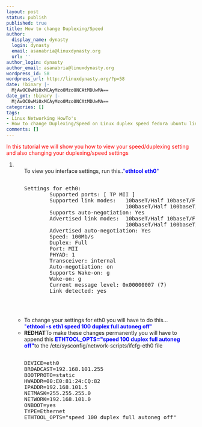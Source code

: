 ```yaml
---
layout: post
status: publish
published: true
title: How to change Duplexing/Speed
author:
  display_name: dynasty
  login: dynasty
  email: asanabria@linuxdynasty.org
  url: ''
author_login: dynasty
author_email: asanabria@linuxdynasty.org
wordpress_id: 58
wordpress_url: http://linuxdynasty.org/?p=58
date: !binary |-
  MjAwOC0wMi0xMCAyMzo0Mzo0NCAtMDUwMA==
date_gmt: !binary |-
  MjAwOC0wMi0xMCAyMzo0Mzo0NCAtMDUwMA==
categories: []
tags:
- Linux Networking HowTo's
- How to change Duplexing/Speed on Linux duplex speed fedora ubuntu linux
comments: []
---
```

<p><span style="color: rgb(255, 0, 0)">In this tutorial we will show you how to view your speed/duplexing setting and also changing your duplexing/speed settings</span></p>
<ol>
<li>
<ul>
To view you interface settings, run this..<span style="color: rgb(0, 0, 255)">&quot;<strong>ethtool eth0</strong>&quot;</span></p>
<pre><br />Settings for eth0:<br />        Supported ports: [ TP MII ]<br />        Supported link modes:   10baseT/Half 10baseT/Full<br />                                100baseT/Half 100baseT/Full<br />        Supports auto-negotiation: Yes<br />        Advertised link modes:  10baseT/Half 10baseT/Full<br />                                100baseT/Half 100baseT/Full<br />        Advertised auto-negotiation: Yes<br />        Speed: 100Mb/s<br />        Duplex: Full<br />        Port: MII<br />        PHYAD: 1<br />        Transceiver: internal<br />        Auto-negotiation: on<br />        Supports Wake-on: g<br />        Wake-on: g<br />        Current message level: 0x00000007 (7)<br />        Link detected: yes<br />  </pre>
<p>&nbsp;</p>
<li>To change your settings for eth0 you will have to do this...<br />
<span style="color: rgb(0, 0, 255)">&quot;<strong>ethtool -s eth1 speed 100 duplex full autoneg off</strong>&quot;</span> </li>
<li><strong>REDHAT</strong>To make these changes permanently you will have to append this <strong><span style="color: rgb(0, 0, 255)">ETHTOOL_OPTS=&quot;speed 100 duplex full autoneg off&quot;</span></strong>to the /etc/sysconfig/network-scripts/ifcfg-eth0 file
<pre><br />DEVICE=eth0<br />BROADCAST=192.168.101.255<br />BOOTPROTO=static<br />HWADDR=00:E0:81:24:CQ:82<br />IPADDR=192.168.101.5<br />NETMASK=255.255.255.0<br />NETWORK=192.168.101.0<br />ONBOOT=yes<br />TYPE=Ethernet<br />ETHTOOL_OPTS=&quot;speed 100 duplex full autoneg off&quot;<br />  </pre>
</li>
</ul>
</li>
</ol>
